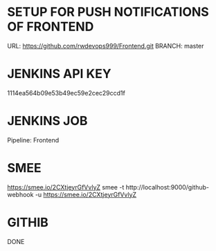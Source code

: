 # SETUP FOR PUSH NOTIFICATIONS OF FRONTEND

URL: https://github.com/rwdevops999/Frontend.git
BRANCH: master

# JENKINS API KEY

1114ea564b09e53b49ec59e2cec29ccd1f

# JENKINS JOB

Pipeline: Frontend

# SMEE

https://smee.io/2CXtjeyrGfVvlyZ
smee -t http://localhost:9000/github-webhook -u https://smee.io/2CXtjeyrGfVvlyZ

# GITHIB

DONE
